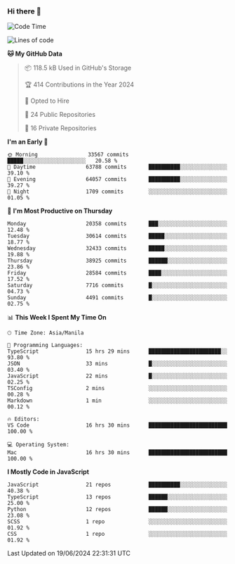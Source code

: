 ### Hi there 👋

<!--START_SECTION:waka-->
![Code Time](http://img.shields.io/badge/Code%20Time-796%20hrs%203%20mins-blue)

![Lines of code](https://img.shields.io/badge/From%20Hello%20World%20I%27ve%20Written-65.0%20million%20lines%20of%20code-blue)

**🐱 My GitHub Data** 

> 📦 118.5 kB Used in GitHub's Storage 
 > 
> 🏆 414 Contributions in the Year 2024
 > 
> 💼 Opted to Hire
 > 
> 📜 24 Public Repositories 
 > 
> 🔑 16 Private Repositories 
 > 
**I'm an Early 🐤** 

```text
🌞 Morning                33567 commits       █████░░░░░░░░░░░░░░░░░░░░   20.58 % 
🌆 Daytime                63788 commits       ██████████░░░░░░░░░░░░░░░   39.10 % 
🌃 Evening                64057 commits       ██████████░░░░░░░░░░░░░░░   39.27 % 
🌙 Night                  1709 commits        ░░░░░░░░░░░░░░░░░░░░░░░░░   01.05 % 
```
📅 **I'm Most Productive on Thursday** 

```text
Monday                   20358 commits       ███░░░░░░░░░░░░░░░░░░░░░░   12.48 % 
Tuesday                  30614 commits       █████░░░░░░░░░░░░░░░░░░░░   18.77 % 
Wednesday                32433 commits       █████░░░░░░░░░░░░░░░░░░░░   19.88 % 
Thursday                 38925 commits       ██████░░░░░░░░░░░░░░░░░░░   23.86 % 
Friday                   28584 commits       ████░░░░░░░░░░░░░░░░░░░░░   17.52 % 
Saturday                 7716 commits        █░░░░░░░░░░░░░░░░░░░░░░░░   04.73 % 
Sunday                   4491 commits        █░░░░░░░░░░░░░░░░░░░░░░░░   02.75 % 
```


📊 **This Week I Spent My Time On** 

```text
🕑︎ Time Zone: Asia/Manila

💬 Programming Languages: 
TypeScript               15 hrs 29 mins      ███████████████████████░░   93.80 % 
JSON                     33 mins             █░░░░░░░░░░░░░░░░░░░░░░░░   03.40 % 
JavaScript               22 mins             █░░░░░░░░░░░░░░░░░░░░░░░░   02.25 % 
TSConfig                 2 mins              ░░░░░░░░░░░░░░░░░░░░░░░░░   00.28 % 
Markdown                 1 min               ░░░░░░░░░░░░░░░░░░░░░░░░░   00.12 % 

🔥 Editors: 
VS Code                  16 hrs 30 mins      █████████████████████████   100.00 % 

💻 Operating System: 
Mac                      16 hrs 30 mins      █████████████████████████   100.00 % 
```

**I Mostly Code in JavaScript** 

```text
JavaScript               21 repos            ██████████░░░░░░░░░░░░░░░   40.38 % 
TypeScript               13 repos            ██████░░░░░░░░░░░░░░░░░░░   25.00 % 
Python                   12 repos            ██████░░░░░░░░░░░░░░░░░░░   23.08 % 
SCSS                     1 repo              ░░░░░░░░░░░░░░░░░░░░░░░░░   01.92 % 
CSS                      1 repo              ░░░░░░░░░░░░░░░░░░░░░░░░░   01.92 % 
```




 Last Updated on 19/06/2024 22:31:31 UTC
<!--END_SECTION:waka-->
